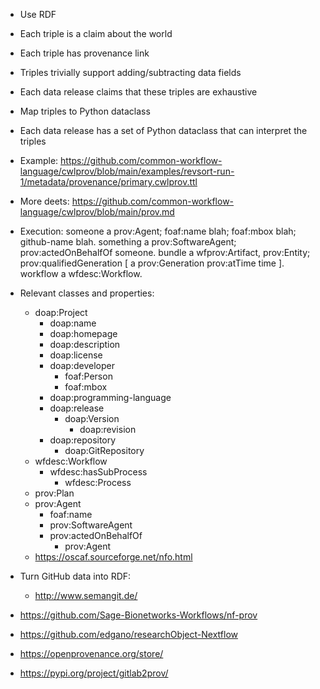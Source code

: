 - Use RDF
- Each triple is a claim about the world
- Each triple has provenance link
- Triples trivially support adding/subtracting data fields
- Each data release claims that these triples are exhaustive
- Map triples to Python dataclass
- Each data release has a set of Python dataclass that can interpret the triples

- Example: <https://github.com/common-workflow-language/cwlprov/blob/main/examples/revsort-run-1/metadata/provenance/primary.cwlprov.ttl>
- More deets: <https://github.com/common-workflow-language/cwlprov/blob/main/prov.md>

- Execution:
someone a prov:Agent;
    foaf:name blah;
    foaf:mbox blah;
    github-name blah.
something a prov:SoftwareAgent;
    prov:actedOnBehalfOf someone.
bundle a wfprov:Artifact, prov:Entity;
    prov:qualifiedGeneration [
        a prov:Generation
        prov:atTime time
    ].
workflow a wfdesc:Workflow.

- Relevant classes and properties:
  - doap:Project
    - doap:name
    - doap:homepage
    - doap:description
    - doap:license
    - doap:developer
      - foaf:Person
       - foaf:mbox
    - doap:programming-language
    - doap:release
      - doap:Version
        - doap:revision
    - doap:repository
      - doap:GitRepository
  - wfdesc:Workflow
    - wfdesc:hasSubProcess
      - wfdesc:Process
  - prov:Plan
  - prov:Agent
    - foaf:name
    - prov:SoftwareAgent
    - prov:actedOnBehalfOf
      - prov:Agent
  - https://oscaf.sourceforge.net/nfo.html
- Turn GitHub data into RDF:
  - http://www.semangit.de/

- https://github.com/Sage-Bionetworks-Workflows/nf-prov
- https://github.com/edgano/researchObject-Nextflow
- https://openprovenance.org/store/
- https://pypi.org/project/gitlab2prov/
